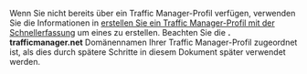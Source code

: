 Wenn Sie nicht bereits über ein Traffic Manager-Profil verfügen, verwenden Sie die Informationen in [erstellen Sie ein Traffic Manager-Profil mit der Schnellerfassung](../articles/traffic-manager/traffic-manager-manage-profiles.md) um eines zu erstellen. Beachten Sie die **. trafficmanager.net** Domänennamen Ihrer Traffic Manager-Profil zugeordnet ist, als dies durch spätere Schritte in diesem Dokument später verwendet werden.

